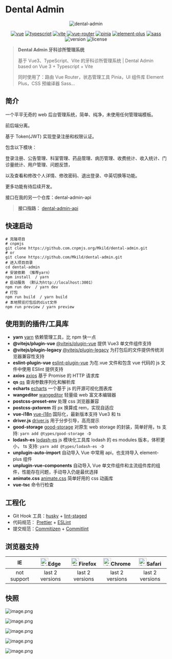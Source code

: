 # Dental Admin

<p align="center">
    <img src="https://i.imgur.com/7BPk0Hl.png" alt="dental-admin" />
</p>
<p align="center">
    <a href="https://v3.vuejs.org/"><img src="https://img.shields.io/badge/vue-v3.2.31-blue.svg?color=4FC08D&logo=vuedotjs" alt="vue" /></a>
    <a href="https://www.typescriptlang.org/"><img src="https://img.shields.io/badge/typescript-v4.6.2-blue.svg?color=3178C6&logo=typescript" alt="typescript" /></a>
    <a href="https://vitejs.dev/"><img src="https://img.shields.io/badge/vite-v2.8.6-blue.svg?color=646CFF&logo=vite&logoColor=646CFF" alt="vite" /></a>
    <a href="https://router.vuejs.org/index.html"><img src="https://img.shields.io/badge/vue--router-v4.0.13-blue.svg?color=3EAF7C" alt="vue-router" /></a>
    <a href="https://pinia.vuejs.org/"><img src="https://img.shields.io/badge/pinia-v2.0.11-yellow.svg?color=FFD859" alt="pinia" /></a>
    <a href="https://element-plus.gitee.io/en-US/"><img src="https://img.shields.io/badge/element--plus-v2.0.2-blue.svg?color=409EFF" alt="element-plus" /></a>
    <a href="http://en.sass.hk/"><img src="https://img.shields.io/badge/sass-v1.49.9-blue.svg?color=CC6699&logo=sass" alt="sass" /></a>
    <img src="https://img.shields.io/badge/version-v1.0.0-yellow.svg" alt="version" />
    <img src="https://img.shields.io/badge/license-AGPL--3.0-green.svg" alt="license" />
</p>

> **Dental Admin 牙科诊所管理系统**
>
> 基于 Vue3、TypeScript、Vite 的牙科诊所管理系统 | Dental Admin based on Vue 3 + Typescript + Vite
>
> 同时使用了：路由 Vue Router，状态管理工具 Pinia，UI 组件库 Element Plus，CSS 预编译器 Sass...

## 简介

一个平平无奇的 web 后台管理系统，简单、纯净，未使用任何管理端模板。

前后端分离。

基于 Token(JWT) 实现登录注册和权限认证。

包含以下模块：

登录注册、公告管理、科室管理、药品管理、病历管理、收费统计、收入统计、门诊量统计、用户管理、问题反馈，

以及查看和修改个人详情、修改密码、退出登录、中英切换等功能。

更多功能有待后续开发。

接口在我的另一个仓库：dental-admin-api

> **接口指路：** [dental-admin-api](https://github.com/Mkild/dental-admin-api)

## 快速启动

```shell
# 克隆项目
# cnpmjs
git clone https://github.com.cnpmjs.org/Mkild/dental-admin.git
# or
git clone https://github.com/Mkild/dental-admin.git
# 进入项目目录
cd dental-admin
# 安装依赖 （推荐yarn）
npm install  / yarn
# 启动服务 （默认为http://localhost:3001）
npm run dev  / yarn dev
# 打包
npm run build  / yarn build
# 本地预览打包后的dist文件
npm run preview / yarn preview

```

## 使用到的插件/工具库

- **yarn** [yarn](https://yarn.bootcss.com) 依赖管理工具，比 npm 快一点
- **@vitejs/plugin-vue** [@vitejs/plugin-vue](https://vitejs.dev/plugins/#vitejs-plugin-vue) 提供 Vue3 单文件组件支持
- **@vitejs/plugin-legacy** [@vitejs/plugin-legacy](https://vitejs.cn/plugins/#vitejsplugin-legacy) 为打包后的文件提供传统浏览器兼容性支持
- **eslint-plugin-vue** [eslint-plugin-vue](https://eslint.vuejs.org/user-guide/#faq) 为在.vue 文件和包含 vue 代码的 js 文件中使用 ESlint 提供支持
- **axios** [axios](https://github.com/axios/axios) 基于 Promise 的 HTTP 请求库
- **qs** [qs](https://github.com/ljharb/qs) 查询参数序列化和解析库
- **echarts** [echarts](https://echarts.apache.org) 一个基于 js 的开源可视化图表库
- **wangeditor** [wangeditor](https://www.wangeditor.com/doc) 轻量级 web 富文本编辑器
- **postcss-preset-env** 处理 css 浏览器兼容
- **postcss-pxtorem** 将 px 换算成 rem，实现自适应
- **vue-i18n** [vue-i18n](https://kazupon.github.io/vue-i18n) 国际化，最新版本支持 Vue3 和 ts
- **driver.js** [driver.js](https://github.com/kamranahmedse/driver.js) 用于分步引导，高亮提示
- **good-storage** [good-storage](https://www.npmjs.com/package/good-storage) 对原生 web storage 的封装，简单好用，ts 支持: `yarn add @types/good-storage -D`
- **lodash-es** [lodash-es](https://www.lodashjs.com) js 模块化工具库 lodash 的 es modules 版本，体积更小， ts 支持: `yarn add @types/lodash-es -D`
- **unplugin-auto-import** 自动导入 Vue 中常用 api，也支持导入 element-plus 组件
- **unplugin-vue-components** 自动导入 Vue 单文件组件和主流组件库的组件，性能存在问题，手动导入仍是最优选择
- **animate.css** [animate.css](https://animate.style) 简单好用的 css 动画库
- **vue-tsc** 命令行检查

## 工程化

- Git Hook 工具：[husky](https://typicode.github.io/husky/#/) + [lint-staged](https://github.com/okonet/lint-staged)
- 代码规范： [Prettier](https://prettier.io/) + [ESLint](https://eslint.org/)
- 提交规范：[Commitizen](http://commitizen.github.io/cz-cli/) + [Commitlint](https://commitlint.js.org/#/)

## **浏览器支持**

|     IE      | [<img src="https://raw.githubusercontent.com/alrra/browser-logos/master/src/edge/edge_48x48.png" alt=" Edge" height="24px" />](http://godban.github.io/browsers-support-badges/)Edge | [<img src="https://raw.githubusercontent.com/alrra/browser-logos/master/src/firefox/firefox_48x48.png" alt="Firefox" height="24px" />](http://godban.github.io/browsers-support-badges/)Firefox | [<img src="https://raw.githubusercontent.com/alrra/browser-logos/master/src/chrome/chrome_48x48.png" alt="Chrome" height="24px" />](http://godban.github.io/browsers-support-badges/)Chrome | [<img src="https://raw.githubusercontent.com/alrra/browser-logos/master/src/safari/safari_48x48.png" alt="Safari" height="24px" />](http://godban.github.io/browsers-support-badges/)Safari |
| :---------: | :----------------------------------------------------------------------------------------------------------------------------------------------------------------------------------: | :---------------------------------------------------------------------------------------------------------------------------------------------------------------------------------------------: | :-----------------------------------------------------------------------------------------------------------------------------------------------------------------------------------------: | :-----------------------------------------------------------------------------------------------------------------------------------------------------------------------------------------: |
| not support |                                                                                   last 2 versions                                                                                    |                                                                                         last 2 versions                                                                                         |                                                                                       last 2 versions                                                                                       |                                                                                       last 2 versions                                                                                       |

## 快照

![image.png](https://i.imgur.com/ni6Vu65.png)

![image.png](https://i.imgur.com/h0HxSia.png)

![image.png](https://i.imgur.com/gQ1mIQb.png)

![image.png](https://i.imgur.com/hoSWRua.png)

![image.png](https://i.imgur.com/DWxyRDm.png)
